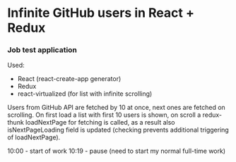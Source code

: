 # Infinite GitHub users in React + Redux
### Job test application

Used:
- React (react-create-app generator)
- Redux
- react-virtualized (for list with infinite scrolling)

Users from GitHub API are fetched by 10 at once, next ones are fetched on scrolling.
On first load a list with first 10 users is shown, on scroll a redux-thunk loadNextPage for fetching is called,
as a result also isNextPageLoading field is updated (checking prevents additional triggering of loadNextPage).

10:00 - start of work
10:19 - pause (need to start my normal full-time work)

